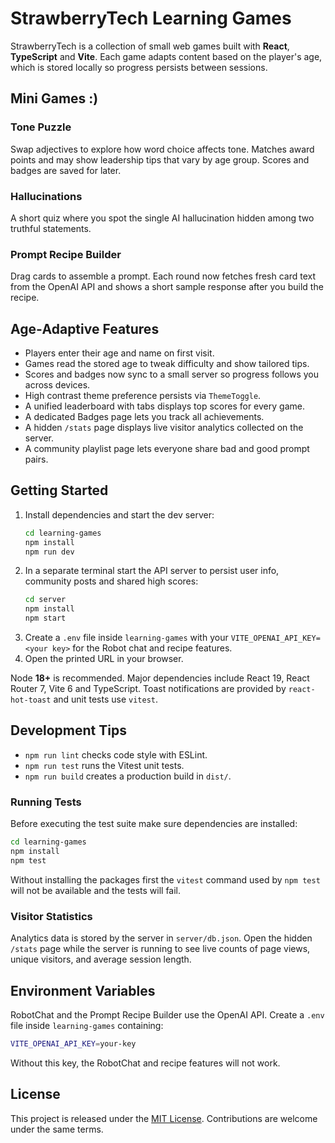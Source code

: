 # StrawberryTech Learning Games

StrawberryTech is a collection of small web games built with **React**, **TypeScript** and **Vite**. Each game adapts content based on the player's age, which is stored locally so progress persists between sessions.

## Mini Games :)

### Tone Puzzle
Swap adjectives to explore how word choice affects tone. Matches award points and may show leadership tips that vary by age group. Scores and badges are saved for later.

### Hallucinations
A short quiz where you spot the single AI hallucination hidden among two truthful statements.

### Prompt Recipe Builder
Drag cards to assemble a prompt. Each round now fetches fresh card text from the OpenAI API and shows a short sample response after you build the recipe.

## Age‑Adaptive Features
- Players enter their age and name on first visit.
- Games read the stored age to tweak difficulty and show tailored tips.
- Scores and badges now sync to a small server so progress follows you across devices.
- High contrast theme preference persists via `ThemeToggle`.
- A unified leaderboard with tabs displays top scores for every game.
- A dedicated Badges page lets you track all achievements.
- A hidden `/stats` page displays live visitor analytics collected on the server.
- A community playlist page lets everyone share bad and good prompt pairs.

## Getting Started
1. Install dependencies and start the dev server:
   ```bash
   cd learning-games
   npm install
   npm run dev
   ```
2. In a separate terminal start the API server to persist user info,
   community posts and shared high scores:
   ```bash
   cd server
   npm install
   npm start
   ```
3. Create a `.env` file inside `learning-games` with your
   `VITE_OPENAI_API_KEY=<your key>` for the Robot chat and recipe features.
4. Open the printed URL in your browser.

Node **18+** is recommended. Major dependencies include React 19, React Router 7, Vite 6 and TypeScript. Toast notifications are provided by `react-hot-toast` and unit tests use `vitest`.

## Development Tips
- `npm run lint` checks code style with ESLint.
- `npm run test` runs the Vitest unit tests.
- `npm run build` creates a production build in `dist/`.

### Running Tests

Before executing the test suite make sure dependencies are installed:

```bash
cd learning-games
npm install
npm test
```

Without installing the packages first the `vitest` command used by
`npm test` will not be available and the tests will fail.

### Visitor Statistics

Analytics data is stored by the server in `server/db.json`. Open the hidden
`/stats` page while the server is running to see live counts of page views,
unique visitors, and average session length.

## Environment Variables
RobotChat and the Prompt Recipe Builder use the OpenAI API. Create a `.env` file inside `learning-games` containing:

```bash
VITE_OPENAI_API_KEY=your-key
```

Without this key, the RobotChat and recipe features will not work.

## License
This project is released under the [MIT License](LICENSE). Contributions are welcome under the same terms.
